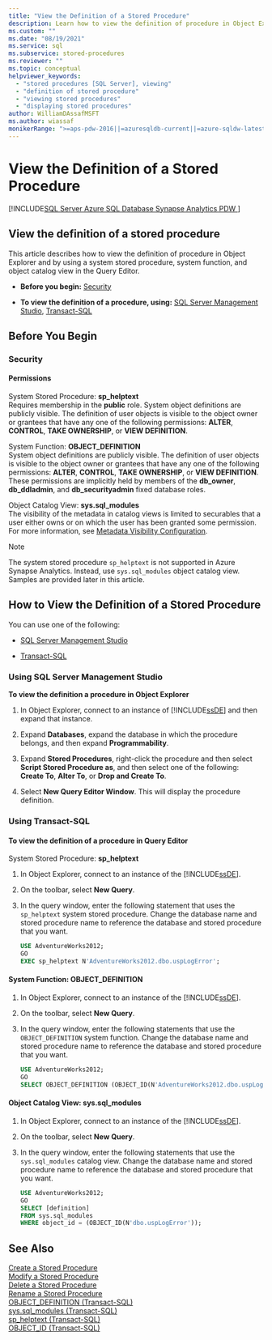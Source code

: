 ```yaml
---
title: "View the Definition of a Stored Procedure"
description: Learn how to view the definition of procedure in Object Explorer and by using a system stored procedure, system function, and object catalog view in the Query Editor.
ms.custom: ""
ms.date: "08/19/2021"
ms.service: sql
ms.subservice: stored-procedures
ms.reviewer: ""
ms.topic: conceptual
helpviewer_keywords: 
  - "stored procedures [SQL Server], viewing"
  - "definition of stored procedure"
  - "viewing stored procedures"
  - "displaying stored procedures"
author: WilliamDAssafMSFT
ms.author: wiassaf
monikerRange: ">=aps-pdw-2016||=azuresqldb-current||=azure-sqldw-latest||>=sql-server-2016||>=sql-server-linux-2017||=azuresqldb-mi-current"
---
```

# View the Definition of a Stored Procedure
[!INCLUDE[SQL Server Azure SQL Database Synapse Analytics PDW ](../../includes/applies-to-version/sql-asdb-asdbmi-asa-pdw.md)]
    
##  <a name="Top"></a> View the definition of a stored procedure 

This article describes how to view the definition of procedure in Object Explorer and by using a system stored procedure, system function, and object catalog view in the Query Editor.  
  
-   **Before you begin:**  [Security](#Security)  
  
-   **To view the definition of a procedure, using:**  [SQL Server Management Studio](#SSMSProcedure), [Transact-SQL](#TsqlProcedure)  
  
##  <a name="BeforeYouBegin"></a> Before You Begin  
  
###  <a name="Security"></a> Security  
  
####  <a name="Permissions"></a> Permissions  
 System Stored Procedure: **sp_helptext**  
 Requires membership in the **public** role. System object definitions are publicly visible. The definition of user objects is visible to the object owner or grantees that have any one of the following permissions: **ALTER**, **CONTROL**, **TAKE OWNERSHIP**, or **VIEW DEFINITION**.  
  
 System Function: **OBJECT_DEFINITION**  
 System object definitions are publicly visible. The definition of user objects is visible to the object owner or grantees that have any one of the following permissions: **ALTER**, **CONTROL**, **TAKE OWNERSHIP**, or **VIEW DEFINITION**. These permissions are implicitly held by members of the **db_owner**, **db_ddladmin**, and **db_securityadmin** fixed database roles.  
  
 Object Catalog View: **sys.sql_modules**  
 The visibility of the metadata in catalog views is limited to securables that a user either owns or on which the user has been granted some permission. For more information, see [Metadata Visibility Configuration](../../relational-databases/security/metadata-visibility-configuration.md).  

> [!NOTE]
> The system stored procedure `sp_helptext` is not supported in Azure Synapse Analytics. Instead, use `sys.sql_modules` object catalog view. Samples are provided later in this article.
  
##  <a name="Procedures"></a> How to View the Definition of a Stored Procedure  
 You can use one of the following:  
  
-   [SQL Server Management Studio](#SSMSProcedure)  
  
-   [Transact-SQL](#TsqlProcedure)  
  
###  <a name="SSMSProcedure"></a> Using SQL Server Management Studio  
 **To view the definition a procedure in Object Explorer**  
  
1.  In Object Explorer, connect to an instance of [!INCLUDE[ssDE](../../includes/ssde-md.md)] and then expand that instance.  
  
2.  Expand **Databases**, expand the database in which the procedure belongs, and then expand **Programmability**.  
  
3.  Expand **Stored Procedures**, right-click the procedure and then select **Script Stored Procedure as**, and then select one of the following: **Create To**, **Alter To**, or **Drop and Create To**.  
  
4.  Select **New Query Editor Window**. This will display the procedure definition.  

###  <a name="TsqlProcedure"></a> Using Transact-SQL  

#### To view the definition of a procedure in Query Editor
  
 System Stored Procedure: **sp_helptext**  
 1.  In Object Explorer, connect to an instance of the [!INCLUDE[ssDE](../../includes/ssde-md.md)].  
  
2.  On the toolbar, select **New Query**.  
  
3.  In the query window, enter the following statement that uses the `sp_helptext` system stored procedure. Change the database name and stored procedure name to reference the database and stored procedure that you want.  
  
    ```sql  
    USE AdventureWorks2012;  
    GO  
    EXEC sp_helptext N'AdventureWorks2012.dbo.uspLogError';  
    ```  
  
#### System Function: **OBJECT_DEFINITION**  

 1.  In Object Explorer, connect to an instance of the [!INCLUDE[ssDE](../../includes/ssde-md.md)].  
  
2.  On the toolbar, select **New Query**.  
  
3.  In the query window, enter the following statements that use the `OBJECT_DEFINITION` system function. Change the database name and stored procedure name to reference the database and stored procedure that you want.  
  
    ```sql  
    USE AdventureWorks2012;  
    GO  
    SELECT OBJECT_DEFINITION (OBJECT_ID(N'AdventureWorks2012.dbo.uspLogError'));  
    ```  
  
#### <a id=sql_modules></a> Object Catalog View: **sys.sql_modules**  

 1.  In Object Explorer, connect to an instance of the [!INCLUDE[ssDE](../../includes/ssde-md.md)].  
  
2.  On the toolbar, select **New Query**.  
  
3.  In the query window, enter the following statements that use the `sys.sql_modules` catalog view. Change the database name and stored procedure name to reference the database and stored procedure that you want.  
  
    ```sql  
    USE AdventureWorks2012;  
    GO  
    SELECT [definition]
    FROM sys.sql_modules  
    WHERE object_id = (OBJECT_ID(N'dbo.uspLogError'));  
    ```  
  
## See Also  
 [Create a Stored Procedure](../../relational-databases/stored-procedures/create-a-stored-procedure.md)   
 [Modify a Stored Procedure](../../relational-databases/stored-procedures/modify-a-stored-procedure.md)   
 [Delete a Stored Procedure](../../relational-databases/stored-procedures/delete-a-stored-procedure.md)   
 [Rename a Stored Procedure](../../relational-databases/stored-procedures/rename-a-stored-procedure.md)   
 [OBJECT_DEFINITION &#40;Transact-SQL&#41;](../../t-sql/functions/object-definition-transact-sql.md)   
 [sys.sql_modules &#40;Transact-SQL&#41;](../../relational-databases/system-catalog-views/sys-sql-modules-transact-sql.md)   
 [sp_helptext &#40;Transact-SQL&#41;](../../relational-databases/system-stored-procedures/sp-helptext-transact-sql.md)   
 [OBJECT_ID &#40;Transact-SQL&#41;](../../t-sql/functions/object-id-transact-sql.md)  
  
  
